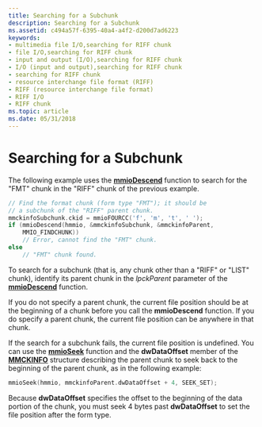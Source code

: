 ```yaml
---
title: Searching for a Subchunk
description: Searching for a Subchunk
ms.assetid: c494a57f-6395-40a4-a4f2-d200d7ad6223
keywords:
- multimedia file I/O,searching for RIFF chunk
- file I/O,searching for RIFF chunk
- input and output (I/O),searching for RIFF chunk
- I/O (input and output),searching for RIFF chunk
- searching for RIFF chunk
- resource interchange file format (RIFF)
- RIFF (resource interchange file format)
- RIFF I/O
- RIFF chunk
ms.topic: article
ms.date: 05/31/2018
---
```


# Searching for a Subchunk

The following example uses the [**mmioDescend**](/windows/win32/api/mmiscapi/nf-mmiscapi-mmiodescend) function to search for the "FMT" chunk in the "RIFF" chunk of the previous example.


```C++
// Find the format chunk (form type "FMT"); it should be 
// a subchunk of the "RIFF" parent chunk. 
mmckinfoSubchunk.ckid = mmioFOURCC('f', 'm', 't', ' '); 
if (mmioDescend(hmmio, &mmckinfoSubchunk, &mmckinfoParent, 
    MMIO_FINDCHUNK)) 
    // Error, cannot find the "FMT" chunk. 
else 
    // "FMT" chunk found. 
```



To search for a subchunk (that is, any chunk other than a "RIFF" or "LIST" chunk), identify its parent chunk in the *lpckParent* parameter of the [**mmioDescend**](/windows/win32/api/mmiscapi/nf-mmiscapi-mmiodescend) function.

If you do not specify a parent chunk, the current file position should be at the beginning of a chunk before you call the **mmioDescend** function. If you do specify a parent chunk, the current file position can be anywhere in that chunk.

If the search for a subchunk fails, the current file position is undefined. You can use the [**mmioSeek**](/windows/win32/api/mmiscapi/nf-mmiscapi-mmioseek) function and the **dwDataOffset** member of the [**MMCKINFO**](/windows/win32/api/mmiscapi/ns-mmiscapi-mmckinfo) structure describing the parent chunk to seek back to the beginning of the parent chunk, as in the following example:


```C++
mmioSeek(hmmio, mmckinfoParent.dwDataOffset + 4, SEEK_SET); 
```



Because **dwDataOffset** specifies the offset to the beginning of the data portion of the chunk, you must seek 4 bytes past **dwDataOffset** to set the file position after the form type.

 

 
